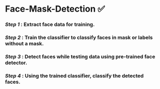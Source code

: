 # Face-Mask-Detection ✅
### *Step 1* : Extract face data for training.
### *Step 2* : Train the classifier to classify faces in mask or labels without a mask.
### *Step 3* : Detect faces while testing data using pre-trained face detector.
### *Step 4* : Using the trained classifier, classify the detected faces.
